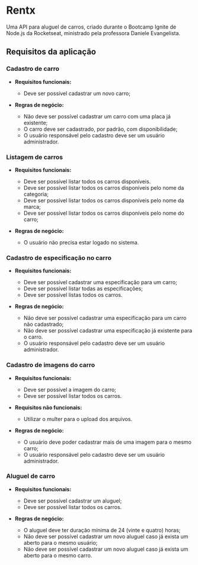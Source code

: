 # Rentx

Uma API para aluguel de carros, criado durante o Bootcamp Ignite de Node.js da Rocketseat, ministrado pela professora Daniele Evangelista.

## Requisitos da aplicação

### Cadastro de carro

- **Requisitos funcionais:**

  - Deve ser possível cadastrar um novo carro;

- **Regras de negócio:**
  - Não deve ser possível cadastrar um carro com uma placa já existente;
  - O carro deve ser cadastrado, por padrão, com disponibilidade;
  - O usuário responsável pelo cadastro deve ser um usuário administrador.

### Listagem de carros

- **Requisitos funcionais:**

  - Deve ser possível listar todos os carros disponíveis.
  - Deve ser possível listar todos os carros disponíveis pelo nome da categoria;
  - Deve ser possível listar todos os carros disponíveis pelo nome da marca;
  - Deve ser possível listar todos os carros disponíveis pelo nome do carro;

- **Regras de negócio:**
  - O usuário não precisa estar logado no sistema.

### Cadastro de especificação no carro

- **Requisitos funcionais:**

  - Deve ser possível cadastrar uma especificação para um carro;
  - Deve ser possível listar todas as especificações;
  - Deve ser possível listas todos os carros.

- **Regras de negócio:**
  - Não deve ser possível cadastrar uma especificação para um carro não cadastrado;
  - Não deve ser possível cadastrar uma especificação já existente para o carro.
  - O usuário responsável pelo cadastro deve ser um usuário administrador.

### Cadastro de imagens do carro

- **Requisitos funcionais:**

  - Deve ser possível a imagem do carro;
  - Deve ser possível listar todos os carros.

- **Requisitos não funcionais:**

  - Utilizar o multer para o upload dos arquivos.

- **Regras de negócio:**
  - O usuário deve poder cadastrar mais de uma imagem para o mesmo carro;
  - O usuário responsável pelo cadastro deve ser um usuário administrador.

### Aluguel de carro

- **Requisitos funcionais:**

  - Deve ser possível cadastrar um aluguel;
  - Deve ser possível listar todos os carros.

- **Regras de negócio:**
  - O aluguel deve ter duração mínima de 24 (vinte e quatro) horas;
  - Não deve ser possível cadastrar um novo aluguel caso já exista um aberto para o mesmo usuário;
  - Não deve ser possível cadastrar um novo aluguel caso já exista um aberto para o mesmo carro.
